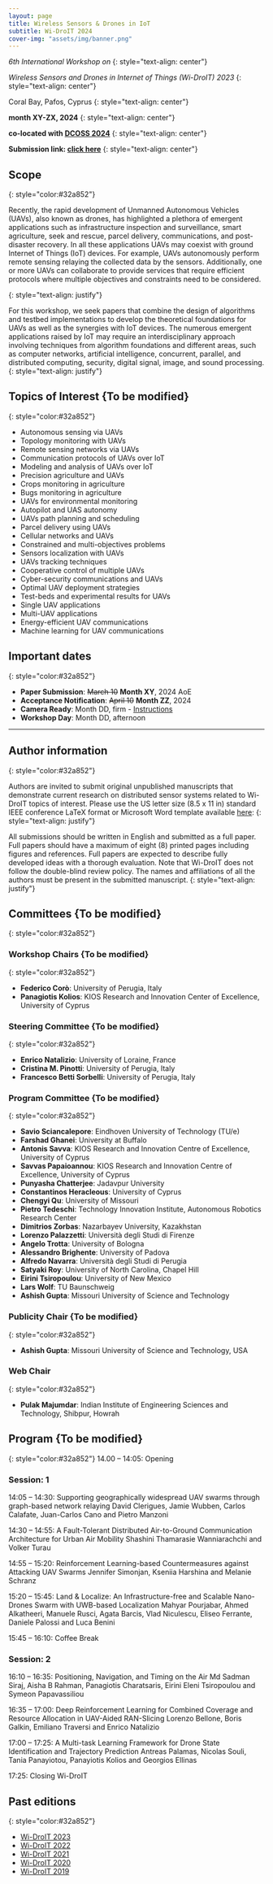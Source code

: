 ```yaml
---
layout: page
title: Wireless Sensors & Drones in IoT
subtitle: Wi-DroIT 2024
cover-img: "assets/img/banner.png"
---
```





_6th International Workshop on_
{: style="text-align: center"}

_Wireless Sensors and Drones in Internet of Things (Wi-DroIT) 2023_
{: style="text-align: center"}

Coral Bay, Pafos, Cyprus
{: style="text-align: center"}

**month XY-ZX, 2024**
{: style="text-align: center"}

**co-located with [DCOSS 2024](https://dcoss.org/)**
{: style="text-align: center"}

**Submission link: [click here](https://easychair.org/my/conference?conf=widroit2023)**
{: style="text-align: center"}


## Scope
{: style="color:#32a852"}

Recently, the rapid development of Unmanned Autonomous Vehicles (UAVs), also known as drones, has highlighted a plethora of emergent applications such as infrastructure inspection and surveillance, smart agriculture, seek and rescue, parcel delivery, communications, and post-disaster recovery. In all these applications UAVs may coexist with ground Internet of Things (IoT) devices. For example, UAVs autonomously perform remote sensing relaying the collected data by the sensors. 
Additionally, one or more UAVs can collaborate to provide services that require efficient protocols where multiple objectives and constraints need to be considered.

{: style="text-align: justify"}

For this workshop, we seek papers that combine the design of algorithms and testbed implementations to develop the theoretical foundations for UAVs as well as the synergies with IoT devices. The numerous emergent applications raised by IoT may require an interdisciplinary approach involving techniques from algorithm foundations and different areas, such as computer networks, artificial intelligence, concurrent, parallel, and distributed computing, security, digital signal, image, and sound processing.
{: style="text-align: justify"}


## Topics of Interest {To be modified}
{: style="color:#32a852"}

- Autonomous sensing via UAVs
- Topology monitoring with UAVs
- Remote sensing networks via UAVs
- Communication protocols of UAVs over IoT
- Modeling and analysis of UAVs over IoT
- Precision agriculture and UAVs
- Crops monitoring in agriculture
- Bugs monitoring in agriculture
- UAVs for environmental monitoring
- Autopilot and UAS autonomy
- UAVs path planning and scheduling
- Parcel delivery using UAVs
- Cellular networks and UAVs
- Constrained and multi-objectives problems
- Sensors localization with UAVs
- UAVs tracking techniques
- Cooperative control of multiple UAVs
- Cyber-security communications and UAVs
- Optimal UAV deployment strategies
- Test-beds and experimental results for UAVs
- Single UAV applications
- Multi-UAV applications
- Energy-efficient UAV communications
- Machine learning for UAV communications


## Important dates
{: style="color:#32a852"}

- **Paper Submission**: ~~March 10~~ **Month XY**, 2024 AoE 
- **Acceptance Notification**: ~~April 10~~ **Month ZZ**, 2024 
- **Camera Ready**: Month DD, firm - [Instructions](https://dcoss.org/camera-ready-instructions/) 
- **Workshop Day**:  Month DD, afternoon


* * *

## Author information
{: style="color:#32a852"}

Authors are invited to submit original unpublished manuscripts that demonstrate current research on distributed sensor systems related to Wi-DroIT topics of interest. Please use the US letter size (8.5 x 11 in) standard IEEE conference LaTeX format or Microsoft Word template available [here](http://www.ieee.org/conferences_events/conferences/publishing/templates.html):
{: style="text-align: justify"}

All submissions should be written in English and submitted as a full paper. Full papers should have a maximum of eight (8) printed pages including figures and references. Full papers are expected to describe fully developed ideas with a thorough evaluation.
Note that Wi-DroIT does not follow the double-blind review policy. The names and affiliations of all the authors must be present in the submitted manuscript.
{: style="text-align: justify"}


## Committees {To be modified}
{: style="color:#32a852"}

### Workshop Chairs {To be modified}
{: style="color:#32a852"}
- **Federico Corò**: University of Perugia, Italy
- **Panagiotis Kolios**: KIOS Research and Innovation Center of Excellence, University of Cyprus
  
### Steering Committee {To be modified}
{: style="color:#32a852"}
- **Enrico Natalizio**: University of Loraine, France
- **Cristina M. Pinotti**: University of Perugia, Italy
- **Francesco Betti Sorbelli**: University of Perugia, Italy
  
### Program Committee {To be modified}
{: style="color:#32a852"}
- **Savio Sciancalepore**: Eindhoven University of Technology (TU/e)
- **Farshad Ghanei**: University at Buffalo
- **Antonis Savva**: KIOS Research and Innovation Centre of Excellence, University of Cyprus
- **Savvas Papaioannou**: KIOS Research and Innovation Centre of Excellence, University of Cyprus
- **Punyasha Chatterjee**: Jadavpur University
- **Constantinos Heracleous**: University of Cyprus
- **Chengyi Qu**: University of Missouri
- **Pietro Tedeschi**: Technology Innovation Institute, Autonomous Robotics Research Center
- **Dimitrios Zorbas**: Nazarbayev University, Kazakhstan
- **Lorenzo Palazzetti**: Università degli Studi di Firenze
- **Angelo Trotta**: University of Bologna
- **Alessandro Brighente**: University of Padova
- **Alfredo Navarra**: Università degli Studi di Perugia
- **Satyaki Roy**: University of North Carolina, Chapel Hill
- **Eirini Tsiropoulou**: University of New Mexico
- **Lars Wolf**: TU Baunschweig
- **Ashish Gupta**: Missouri University of Science and Technology

### Publicity Chair {To be modified}
{: style="color:#32a852"}
- **Ashish Gupta**: Missouri University of Science and Technology, USA

### Web Chair
{: style="color:#32a852"}
- **Pulak Majumdar**: Indian Institute of Engineering Sciences and Technology, Shibpur, Howrah

## Program {To be modified}
{: style="color:#32a852"}
14.00 – 14:05: Opening

### Session: 1
14:05 – 14:30: Supporting geographically widespread UAV swarms through graph-based network relaying
David Clerigues, Jamie Wubben, Carlos Calafate, Juan-Carlos Cano and Pietro Manzoni

14:30 – 14:55: A Fault-Tolerant Distributed Air-to-Ground Communication Architecture for Urban Air Mobility
Shashini Thamarasie Wanniarachchi and Volker Turau

14:55 – 15:20: Reinforcement Learning-based Countermeasures against Attacking UAV Swarms
Jennifer Simonjan, Kseniia Harshina and Melanie Schranz

15:20 – 15:45: Land & Localize: An Infrastructure-free and Scalable Nano-Drones Swarm with UWB-based Localization
Mahyar Pourjabar, Ahmed Alkatheeri, Manuele Rusci, Agata Barcis, Vlad Niculescu, Eliseo Ferrante, Daniele Palossi and Luca Benini

15:45 – 16:10: Coffee Break

### Session: 2
16:10 – 16:35: Positioning, Navigation, and Timing on the Air
Md Sadman Siraj, Aisha B Rahman, Panagiotis Charatsaris, Eirini Eleni Tsiropoulou and Symeon Papavassiliou

16:35 – 17:00: Deep Reinforcement Learning for Combined Coverage and Resource Allocation in UAV-Aided RAN-Slicing
Lorenzo Bellone, Boris Galkin, Emiliano Traversi and Enrico Natalizio

17:00 – 17:25: A Multi-task Learning Framework for Drone State Identification and Trajectory Prediction
Antreas Palamas, Nicolas Souli, Tania Panayiotou, Panayiotis Kolios and Georgios Ellinas

17:25: Closing Wi-DroIT

## Past editions
{: style="color:#32a852"}
- [Wi-DroIT 2023](https://widroit2023.github.io)
- [Wi-DroIT 2022](https://widroit2022.github.io)
- [Wi-DroIT 2021](https://widroit2021.github.io)
- [Wi-DroIT 2020](https://sites.google.com/view/widroit2020/home)
- [Wi-DroIT 2019](https://widroit2019.loria.fr)

